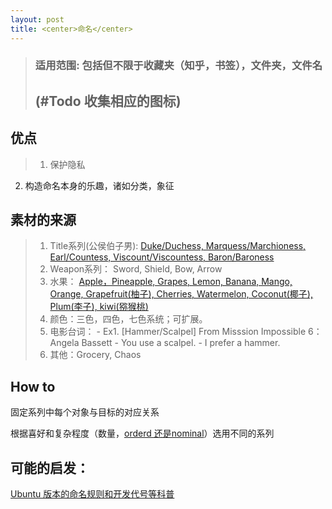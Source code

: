```yaml
---
layout: post
title: <center>命名</center>
---
```

> ### 适用范围: 包括但不限于收藏夹（知乎，书签），文件夹，文件名
> ## (#Todo 收集相应的图标)

## 优点
>1. 保护隐私
2. 构造命名本身的乐趣，诸如分类，象征

## 素材的来源
>1. Title系列(公侯伯子男): [Duke/Duchess, Marquess/Marchioness, Earl/Countess, Viscount/Viscountess, Baron/Baroness](https://en.wikipedia.org/wiki/Courtesy_titles_in_the_United_Kingdom)
>2. Weapon系列： Sword, Shield, Bow, Arrow
>3. 水果： [Apple，Pineapple, Grapes, Lemon, Banana, Mango, Orange, Grapefruit(柚子), Cherries, Watermelon, Coconut(椰子), Plum(李子), kiwi(猕猴桃)](https://i.dietdoctor.com/wp-content/uploads/2016/03/Low-Carb-Fruits-1-2400x1441-1.jpg?auto=compress%2Cformat&w=1600&h=961&fit=crop)
>4. 颜色：三色，四色，七色系统；可扩展。
>5. 电影台词：
	- Ex1. [Hammer/Scalpel] 
		From Misssion Impossible 6：Angela Bassett
		- You use a scalpel.
		- I prefer a hammer.
>6. 其他：Grocery, Chaos

## How to
固定系列中每个对象与目标的对应关系

根据喜好和复杂程度（数量，[orderd 还是nominal](https://www.statmethods.net/input/datatypes.html)）选用不同的系列

## 可能的启发：
[Ubuntu 版本的命名规则和开发代号等科普](https://www.jianshu.com/p/5ce0dc0525c4)
